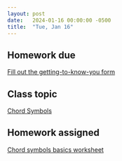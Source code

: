 ```yaml
---
layout: post
date:   2024-01-16 00:00:00 -0500
title:  "Tue, Jan 16"
---
```


## Homework due

[Fill out the getting-to-know-you form](https://forms.office.com/Pages/ResponsePage.aspx?id=VXKFnlffR0ygwAVGRgOAy-R6DEGoI95Pu0sh7qW5mvpUMDk3Vk1aM0UwTjAxM0dLVEYzMzROR0lVMS4u)

## Class topic

[Chord Symbols](https://viva.pressbooks.pub/openmusictheory/chapter/chord-symbols/)

## Homework assigned

[Chord symbols basics worksheet](https://viva.pressbooks.pub/openmusictheory/chapter/chord-symbols/#assignments)

